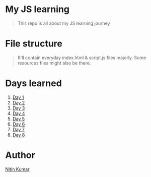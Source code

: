 # My JS learning

> This repo is all about my JS learning journey  

# File structure

> It'll contain everyday index.html & script.js files majorly. Some resources files might also be there.  

# Days learned

1. [Day 1](Day1/js/script.js)
2. [Day 2](Day2/js/script.js)
3. [Day 3](Day3/js/script.js)
4. [Day 4](Day4/js/script.js)
5. [Day 5](Day5/js/script.js)
6. [Day 6](Day6/js/script.js)
7. [Day 7](Day7/js/script.js)
8. [Day 8](Day8/js/script.js)


# Author

[Nitin Kumar](https://linkedin.com/in/nitin30kumar/)
